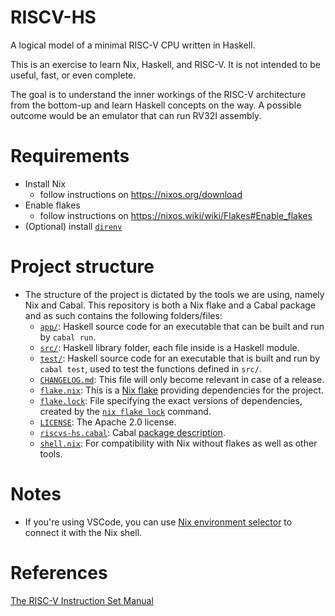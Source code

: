 # RISCV-HS

A logical model of a minimal RISC-V CPU written in Haskell.

This is an exercise to learn Nix, Haskell, and RISC-V.
It is not intended to be useful, fast, or even complete.

The goal is to understand the inner workings of the RISC-V architecture from the bottom-up and learn Haskell concepts on the way.
A possible outcome would be an emulator that can run RV32I assembly.

# Requirements

- Install Nix
  - follow instructions on https://nixos.org/download
- Enable flakes
  - follow instructions on https://nixos.wiki/wiki/Flakes#Enable_flakes
- (Optional) install [`direnv`](https://direnv.net)

# Project structure
- The structure of the project is dictated by the tools we are using, namely Nix and Cabal. This repository is both a Nix flake and a Cabal package and as such contains the following folders/files:
  - [`app/`](/app): Haskell source code for an executable that can be built and run by `cabal run`.
  - [`src/`](/src): Haskell library folder, each file inside is a Haskell module.
  - [`test/`](/test): Haskell source code for an executable that is built and run by `cabal test`, used to test the functions defined in `src/`.
  - [`CHANGELOG.md`](CHANGELOG.md): This file will only become relevant in case of a release.
  - [`flake.nix`](flake.nix): This is a [Nix flake](https://nixos.wiki/wiki/Flakes) providing dependencies for the project.
  - [`flake.lock`](flake.lock): File specifying the exact versions of dependencies, created by the [`nix flake lock`](https://nixos.org/manual/nix/stable/command-ref/new-cli/nix3-flake-lock.html) command. 
  - [`LICENSE`](LICENSE): The Apache 2.0 license.
  - [`riscvs-hs.cabal`](riscvs-hs.cabal): Cabal [package description](https://cabal.readthedocs.io/en/3.4/cabal-package.html).
  - [`shell.nix`](shell.nix): For compatibility with Nix without flakes as well as other tools.

# Notes
- If you're using VSCode, you can use [Nix environment selector](https://github.com/arrterian/nix-env-selector) to connect it with the Nix shell.

# References

[The RISC-V Instruction Set Manual](https://riscv.org/wp-content/uploads/2017/05/riscv-spec-v2.2.pdf)

